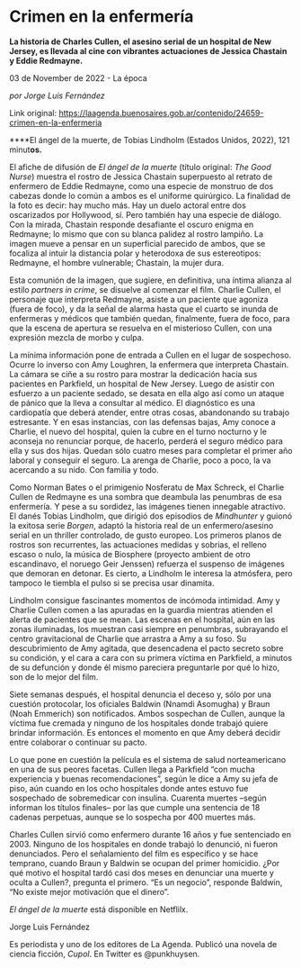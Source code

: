 # Crimen en la enfermería

**La historia de Charles Cullen, el asesino serial de un hospital de New Jersey, es llevada al cine con vibrantes actuaciones de Jessica Chastain y Eddie Redmayne.**

03 de November de 2022 - La época

_por Jorge Luis Fernández_

Link original: https://laagenda.buenosaires.gob.ar/contenido/24659-crimen-en-la-enfermeria



****El ángel de la muerte, de Tobias Lindholm (Estados Unidos, 2022), 121 minut**os.**




El afiche de difusión de *El ángel de la muerte* (título original: *The Good Nurse*) muestra el rostro de Jessica Chastain superpuesto al retrato de enfermero de Eddie Redmayne, como una especie de monstruo de dos cabezas donde lo común a ambos es el uniforme quirúrgico. La finalidad de la foto es decir: hay mucho más. Hay un duelo actoral entre dos oscarizados por Hollywood, sí. Pero también hay una especie de diálogo. Con la mirada, Chastain responde desafiante el oscuro enigma en Redmayne; lo mismo que con su blanca palidez al rostro lampiño. La imagen mueve a pensar en un superficial parecido de ambos, que se focaliza al intuir la distancia polar y heterodoxa de sus estereotipos: Redmayne, el hombre vulnerable; Chastain, la mujer dura.




Esta comunión de la imagen, que sugiere, en definitiva, una íntima alianza al estilo *partners in crime*, se disuelve al comenzar el film. Charlie Cullen, el personaje que interpreta Redmayne, asiste a un paciente que agoniza (fuera de foco), y da la señal de alarma hasta que el cuarto se inunda de enfermeras y médicos que también quedan, finalmente, fuera de foco, para que la escena de apertura se resuelva en el misterioso Cullen, con una expresión mezcla de morbo y culpa.




La mínima información pone de entrada a Cullen en el lugar de sospechoso. Ocurre lo inverso con Amy Loughren, la enfermera que interpreta Chastain. La cámara se ciñe a su rostro para mostrar la dedicación hacia sus pacientes en Parkfield, un hospital de New Jersey. Luego de asistir con esfuerzo a un paciente sedado, se desata en ella algo así como un ataque de pánico que la lleva a consultar al médico. El diagnóstico es una cardiopatía que deberá atender, entre otras cosas, abandonando su trabajo estresante. Y en esas instancias, con las defensas bajas, Amy conoce a Charlie, el nuevo del hospital, quien la cubre en el turno nocturno y le aconseja no renunciar porque, de hacerlo, perderá el seguro médico para ella y sus dos hijas. Quedan sólo cuatro meses para completar el primer año laboral y conseguir el seguro. La arenga de Charlie, poco a poco, la va acercando a su nido. Con familia y todo.




Como Norman Bates o el primigenio Nosferatu de Max Schreck, el Charlie Cullen de Redmayne es una sombra que deambula las penumbras de esa enfermería. Y pese a su sordidez, las imágenes tienen innegable atractivo. El danés Tobias Lindholm, que dirigió dos episodios de *Mindhunter* y guionó la exitosa serie *Borgen*, adaptó la historia real de un enfermero/asesino serial en un thriller controlado, de gusto europeo. Los primeros planos de rostros son recurrentes, las actuaciones medidas y sobrias, el relleno escaso o nulo, la música de Biosphere (proyecto ambient de otro escandinavo, el noruego Geir Jenssen) refuerza el suspenso de imágenes que demoran en detonar. Es cierto, a Lindholm le interesa la atmósfera, pero tampoco le tiembla el pulso si se precisa usar dinamita.




Lindholm consigue fascinantes momentos de incómoda intimidad. Amy y Charlie Cullen comen a las apuradas en la guardia mientras atienden el alerta de pacientes que se mean. Las escenas en el hospital, aún en las zonas iluminadas, los muestran casi siempre en penumbras, subrayando el centro gravitacional de Charlie que arrastra a Amy a su foso. Su descubrimiento de Amy agitada, que desencadena el pacto secreto sobre su condición, y el cara a cara con su primera víctima en Parkfield, a minutos de su defunción y donde él mismo pareciera preguntarle por qué lo hizo, son de lo mejor del film.




Siete semanas después, el hospital denuncia el deceso y, sólo por una cuestión protocolar, los oficiales Baldwin (Nnamdi Asomugha) y Braun (Noah Emmerich) son notificados. Ambos sospechan de Cullen, aunque la víctima fue cremada y ninguno de los hospitales donde trabajó quiere brindar información. Es entonces el momento en que Amy deberá decidir entre colaborar o continuar su pacto.




Lo que pone en cuestión la película es el sistema de salud norteamericano en una de sus peores facetas. Cullen llega a Parkfield “con mucha experiencia y buenas recomendaciones”, según le dice a Amy su jefa de piso, aún cuando en los ocho hospitales donde antes estuvo fue sospechado de sobremedicar con insulina. Cuarenta muertes –según informan los títulos finales– por las que cumple una sentencia de 18 cadenas perpetuas, aunque se lo sospecha por 400 muertes más.




Charles Cullen sirvió como enfermero durante 16 años y fue sentenciado en 2003. Ninguno de los hospitales en donde trabajó lo denunció, ni fueron denunciados. Pero el señalamiento del film es específico y se hace temprano, cuando Braun y Baldwin se ocupan del primer homicidio. ¿Por qué motivo el hospital tardó casi dos meses en denunciar una muerte y oculta a Cullen?, pregunta el primero. “Es un negocio”, responde Baldwin, “No existe mejor motivación que el dinero”.




*El ángel de la muerte* está disponible en Netflilx.




Jorge Luis Fernández




Es periodista y uno de los editores de La Agenda. Publicó una novela de ciencia ficción, *Cupol*. En Twitter es @punkhuysen.



